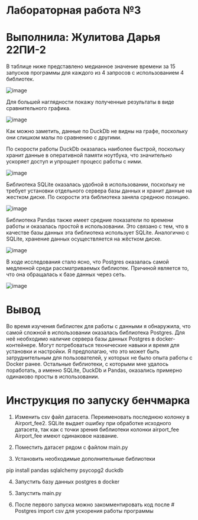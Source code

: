 # Лабораторная работа №3
# Выполнила: Жулитова Дарья 22ПИ-2

В таблице ниже представлено медианное значение времени за 15 запусков программы для каждого из 4 запросов с использованием 4 библиотек.

![image](https://github.com/Darya-Zhulitova/db_lab_3/assets/154079181/5282c94e-e0b3-4d6b-be87-619110defa33)

Для большей наглядности покажу полученные результаты в виде сравнительного графика.

![image](https://github.com/Darya-Zhulitova/db_lab_3/assets/154079181/56ae868b-b10c-4efe-ab44-09efb1ec564e)

Как можно заметить, данные по DuckDb не видны на графе, поскольку они слишком малы по сравнению с другими.

По скорости работы DuckDb оказалась наиболее быстрой, поскольку хранит данные в оперативной памяти ноутбука, что значительно ускоряет доступ и упрощает процесс работы с ними.

![image](https://github.com/Darya-Zhulitova/db_lab_3/assets/154079181/10745075-1e5f-4277-9f39-4aba80857644)

Библиотека SQLite оказалась удобной в использовании, поскольку не требует установки отдельного сервера базы данных и хранит данные на жестком диске. По скорости эта библиотека заняла среднюю позицию.

![image](https://github.com/Darya-Zhulitova/db_lab_3/assets/154079181/735370e9-4f60-4ff2-830f-19acd6b4374c)

Библиотека Pandas также имеет средние показатели по времени работы и оказалась простой в использовании. Это связано с тем, что в качестве базы данных эта библиотека использует SQLite. Аналогично с SQLite, хранение данных осуществляется на жёстком диске.

![image](https://github.com/Darya-Zhulitova/db_lab_3/assets/154079181/0ad1179b-a078-4b41-aa25-cf726b381c38)

В ходе исследования стало ясно, что Postgres оказалась самой медленной среди рассматриваемых библиотек. Причиной является то, что она обращалась к базе данных через сеть.

![image](https://github.com/Darya-Zhulitova/db_lab_3/assets/154079181/742a53ab-8ea6-4eb2-bf93-692eb09d139d)

# Вывод

Во время изучения библиотек для работы с данными я обнаружила, что самой сложной в использовании оказалась библиотека Postgres. Для неё необходимо наличие сервера базы данных Postgres в docker-контейнере. Могут потребоваться технические навыки и время для установки и настройки. Я предполагаю, что это может быть затруднительным для пользователей, у которых не было опыта работы с Docker ранее. Остальные библиотеки, с которыми мне удалось поработать, а именно SQLite, DuckDb и Pandas, оказались примерно одинаково просты в использовании. 

# Инструкция по запуску бенчмарка

1. Изменить csv файл датасета. Переименовать последнюю колонку в Airport_fee2. SQLite выдает ошибку при обработке исходного датасета, так как с точки зрения библиотеки колонки airport_fee Airport_fee имеют одинаковое название.

2. Поместить датасет рядом с файлом main.py

3. Установить необходимые дополнительные библиотеки

pip install pandas sqlalchemy psycopg2 duckdb

4. Запустить базу данных postgres в docker

5. Запустить main.py

6. После первого запуска можно закомментировать код после # Postgres import csv для ускорения работы программы
